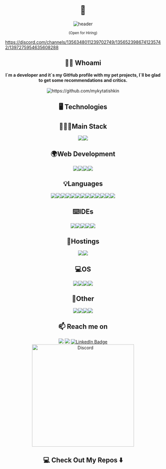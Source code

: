 <!--
**mykytatishkin/mykytatishkin** is a ✨ _special_ ✨ repository because its `README.md` (this file) appears on your GitHub profile.
--->  

<h1 align="center"> 👋 </h1>
<div align="center">
  <img src="https://media.discordapp.net/attachments/1356523986741235742/1397275954359046287/white-green-tishify.png?ex=6881cae3&is=68807963&hm=aa86680abaf309aa37a3e356cabe87073d0cce618dd8c9e1f99db7a1b41c44e4&=&format=webp&quality=lossless&width=3504&height=1168" alt="header"/>
</div>
<p align="center"> <sup>(Open for Hiring)</sup></p>



https://discord.com/channels/1356348011239702749/1356523986741235742/1397275954635608288
<h2 align="center"> 👨‍💻 Whoami</h2>
<p align="center">
  <strong>I`m a developer and it`s my GitHub profile with my pet projects, I`ll be glad to get some recommendations and critics.
  </strong>
  <br> <br>
  <img src="https://komarev.com/ghpvc/?username=mykytatishkin" alt="https://github.com/mykytatishkin" />
</p>

<h2 align="center"> 🖥️ Technologies</h2>
<h2 align="center"> 🏄🏻‍♂️Main Stack </h2>
<p align="center">
  <img src="https://img.shields.io/badge/.NET-5C2D91?style=for-the-badge&logo=.net&logoColor=white" /><img src="https://img.shields.io/badge/Microsoft%20SQL%20Server-CC2927?style=for-the-badge&logo=microsoft%20sql%20server&logoColor=white" />
</p>
<h2 align="center"> 🌍Web Development </h2>
<p align="center">
  <img src="https://img.shields.io/badge/django-%23092E20.svg?style=for-the-badge&logo=django&logoColor=white" /><img src="https://img.shields.io/badge/angular-%23DD0031.svg?style=for-the-badge&logo=angular&logoColor=white" /><img src="https://img.shields.io/badge/node.js-6DA55F?style=for-the-badge&logo=node.js&logoColor=white" /><img src="https://img.shields.io/badge/react-%2320232a.svg?style=for-the-badge&logo=react&logoColor=%2361DAFB" />

</p>
<h2 align="center"> 💡Languages</h2>
<p align="center">
  <img src="https://img.shields.io/badge/c%23-%23239120.svg?style=for-the-badge&logo=csharp&logoColor=white" /><img src="https://img.shields.io/badge/c++-%2300599C.svg?style=for-the-badge&logo=c%2B%2B&logoColor=white" /><img src="https://img.shields.io/badge/c-%2300599C.svg?style=for-the-badge&logo=c&logoColor=white" /><img src="https://img.shields.io/badge/java-%23ED8B00.svg?style=for-the-badge&logo=openjdk&logoColor=white" /><img src="https://img.shields.io/badge/html5-%23E34F26.svg?style=for-the-badge&logo=html5&logoColor=white" /><img src="https://img.shields.io/badge/javascript-%23323330.svg?style=for-the-badge&logo=javascript&logoColor=%23F7DF1E" /><img src="https://img.shields.io/badge/php-%23777BB4.svg?style=for-the-badge&logo=php&logoColor=white" /><img src="https://img.shields.io/badge/PowerShell-%235391FE.svg?style=for-the-badge&logo=powershell&logoColor=white" /><img src="https://img.shields.io/badge/python-3670A0?style=for-the-badge&logo=python&logoColor=ffdd54" /><img src="https://img.shields.io/badge/r-%23276DC3.svg?style=for-the-badge&logo=r&logoColor=white" /><img src="https://img.shields.io/badge/shell_script-%23121011.svg?style=for-the-badge&logo=gnu-bash&logoColor=white" /><img src="https://img.shields.io/badge/swift-F54A2A?style=for-the-badge&logo=swift&logoColor=white" /><img src="https://img.shields.io/badge/typescript-%23007ACC.svg?style=for-the-badge&logo=typescript&logoColor=white" />
</p>
<h2 align="center"> ⌨️IDEs</h2>
<p align="center">
  <img src="https://img.shields.io/badge/pycharm-143?style=for-the-badge&logo=pycharm&logoColor=black&color=black&labelColor=green" /><img src="https://img.shields.io/badge/Rider-000000.svg?style=for-the-badge&logo=Rider&logoColor=white&color=black&labelColor=crimson" /><img src="https://img.shields.io/badge/webstorm-143?style=for-the-badge&logo=webstorm&logoColor=white&color=black" /><img src="https://img.shields.io/badge/IntelliJIDEA-000000.svg?style=for-the-badge&logo=intellij-idea&logoColor=white" /><img src="https://img.shields.io/badge/Visual%20Studio-5C2D91.svg?style=for-the-badge&logo=visual-studio&logoColor=white" /> 
</p>
<h2 align="center"> 💾Hostings </h2>
<p align="center">
  <img src="https://img.shields.io/badge/netlify-%23000000.svg?style=for-the-badge&logo=netlify&logoColor=#00C7B7" /><img src="https://img.shields.io/badge/github%20pages-121013?style=for-the-badge&logo=github&logoColor=white" /> 
</p>
<h2 align="center"> 💻OS </h2>
<p align="center">
  <img src="https://img.shields.io/badge/mac%20os-000000?style=for-the-badge&logo=macos&logoColor=F0F0F0" /><img src="https://img.shields.io/badge/iOS-000000?style=for-the-badge&logo=ios&logoColor=white" /><img src="https://img.shields.io/badge/Windows%2011-%230079d5.svg?style=for-the-badge&logo=Windows%2011&logoColor=white" /><img src="https://img.shields.io/badge/Arch%20Linux-1793D1?logo=arch-linux&logoColor=fff&style=for-the-badge" />
</p>
<h2 align="center"> 🔌Other </h2>
<p align="center">
  <img src="https://img.shields.io/badge/github-%23121011.svg?style=for-the-badge&logo=github&logoColor=white" /><img src="https://img.shields.io/badge/Trello-%23026AA7.svg?style=for-the-badge&logo=Trello&logoColor=white" /><img src="https://img.shields.io/badge/docker-%230db7ed.svg?style=for-the-badge&logo=docker&logoColor=white" /><img src="https://img.shields.io/badge/unity-%23000000.svg?style=for-the-badge&logo=unity&logoColor=white" />
</p>
<h2  align="center">📫 Reach me on</h2>
<p align="center">
  <a target="_blank"href="https://www.linkedin.com/in/nikita-tishkin//"><img src="https://img.shields.io/badge/linkedin-%230077B5.svg?&style=for-the-badge&logo=linkedin&logoColor=white" /></a>
  <a href="mailto:nikita.tishkin@outlook.com?subject=Hello%20Mykyta,%20From%20Github"><img src="https://img.shields.io/badge/Microsoft_Outlook-0078D4?style=for-the-badge&logo=microsoft-outlook&logoColor=white" /></a>
  <a href="https://t.me/mykytatishkin">
    <img src="https://img.shields.io/badge/Telegram-blue?style=for-the-badge&logo=telegram&logoColor=white" alt="LinkedIn Badge"/>
  </a>
<br><tr><td align="center"><a href="https://discordapp.com/users/373151601487118346/"><img alt="Discord" src="https://lanyard.cnrad.dev/api/373151601487118346?bg=0D1117&idleMessage=Probably%20doing%20something%20else..." width=330></a></td></tr>
</table>
  <table>
  
</p>


<h2  align="center">💻 Check Out My Repos ⬇️ </h2>
